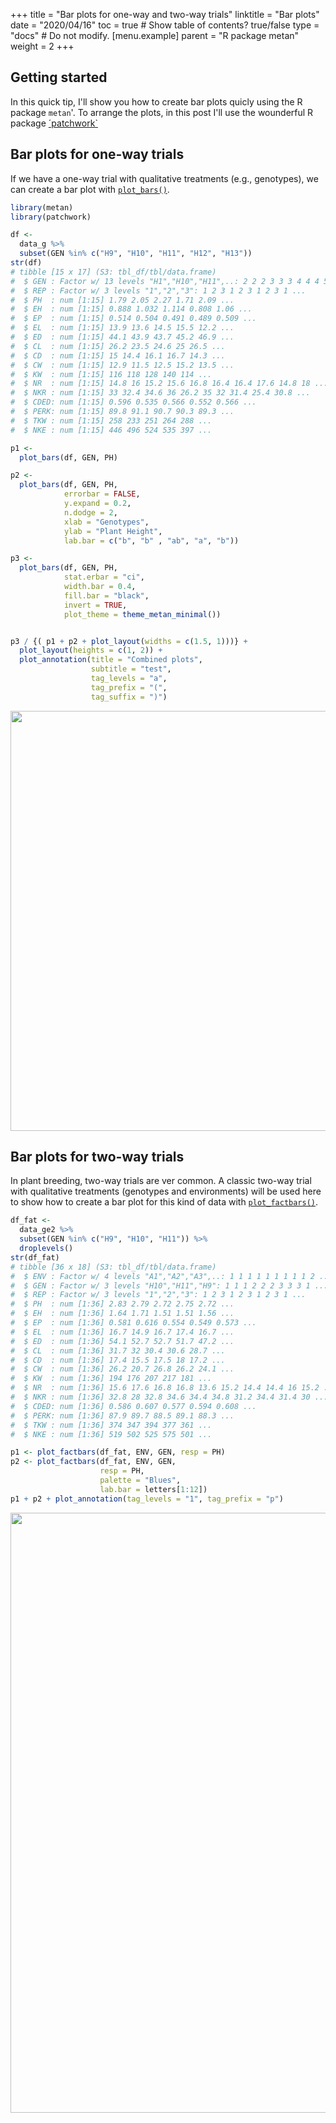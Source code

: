 +++
title = "Bar plots for one-way and two-way trials"
linktitle = "Bar plots"
date = "2020/04/16"
toc = true  # Show table of contents? true/false
type = "docs"  # Do not modify.
[menu.example]
    parent = "R package metan"
    weight = 2
+++




## Getting started

In this quick tip, I'll show you how to create bar plots quicly using the R package `metan`'. To arrange the plots, in this post I'll use the wounderful R package [´patchwork`](https://patchwork.data-imaginist.com/)

## Bar plots for one-way trials

If we have a one-way trial with qualitative treatments (e.g., genotypes), we can create a bar plot with [`plot_bars()`](https://tiagoolivoto.github.io/metan/reference/barplots.html).


```r
library(metan)
library(patchwork)

df <- 
  data_g %>% 
  subset(GEN %in% c("H9", "H10", "H11", "H12", "H13"))
str(df)
# tibble [15 x 17] (S3: tbl_df/tbl/data.frame)
#  $ GEN : Factor w/ 13 levels "H1","H10","H11",..: 2 2 2 3 3 3 4 4 4 5 ...
#  $ REP : Factor w/ 3 levels "1","2","3": 1 2 3 1 2 3 1 2 3 1 ...
#  $ PH  : num [1:15] 1.79 2.05 2.27 1.71 2.09 ...
#  $ EH  : num [1:15] 0.888 1.032 1.114 0.808 1.06 ...
#  $ EP  : num [1:15] 0.514 0.504 0.491 0.489 0.509 ...
#  $ EL  : num [1:15] 13.9 13.6 14.5 15.5 12.2 ...
#  $ ED  : num [1:15] 44.1 43.9 43.7 45.2 46.9 ...
#  $ CL  : num [1:15] 26.2 23.5 24.6 25 26.5 ...
#  $ CD  : num [1:15] 15 14.4 16.1 16.7 14.3 ...
#  $ CW  : num [1:15] 12.9 11.5 12.5 15.2 13.5 ...
#  $ KW  : num [1:15] 116 118 128 140 114 ...
#  $ NR  : num [1:15] 14.8 16 15.2 15.6 16.8 16.4 16.4 17.6 14.8 18 ...
#  $ NKR : num [1:15] 33 32.4 34.6 36 26.2 35 32 31.4 25.4 30.8 ...
#  $ CDED: num [1:15] 0.596 0.535 0.566 0.552 0.566 ...
#  $ PERK: num [1:15] 89.8 91.1 90.7 90.3 89.3 ...
#  $ TKW : num [1:15] 258 233 251 264 288 ...
#  $ NKE : num [1:15] 446 496 524 535 397 ...

p1 <- 
  plot_bars(df, GEN, PH)

p2 <- 
  plot_bars(df, GEN, PH,
            errorbar = FALSE,
            y.expand = 0.2,
            n.dodge = 2,
            xlab = "Genotypes",
            ylab = "Plant Height",
            lab.bar = c("b", "b" , "ab", "a", "b"))

p3 <- 
  plot_bars(df, GEN, PH,
            stat.erbar = "ci",
            width.bar = 0.4,
            fill.bar = "black",
            invert = TRUE,
            plot_theme = theme_metan_minimal())


p3 / {( p1 + p2 + plot_layout(widths = c(1.5, 1)))} +
  plot_layout(heights = c(1, 2)) +
  plot_annotation(title = "Combined plots",
                  subtitle = "test",
                  tag_levels = "a",
                  tag_prefix = "(",
                  tag_suffix = ")")
```

<img src="/tutorials/metan/plots_files/figure-html/unnamed-chunk-1-1.png" width="672" style="display: block; margin: auto;" />


## Bar plots for two-way trials

In plant breeding, two-way trials are ver common. A classic two-way trial with qualitative treatments (genotypes and environments) will be used here to show how to create a bar plot for this kind of data with [`plot_factbars()`](https://tiagoolivoto.github.io/metan/reference/barplots.html).


```r
df_fat <- 
  data_ge2 %>% 
  subset(GEN %in% c("H9", "H10", "H11")) %>% 
  droplevels()
str(df_fat)
# tibble [36 x 18] (S3: tbl_df/tbl/data.frame)
#  $ ENV : Factor w/ 4 levels "A1","A2","A3",..: 1 1 1 1 1 1 1 1 1 2 ...
#  $ GEN : Factor w/ 3 levels "H10","H11","H9": 1 1 1 2 2 2 3 3 3 1 ...
#  $ REP : Factor w/ 3 levels "1","2","3": 1 2 3 1 2 3 1 2 3 1 ...
#  $ PH  : num [1:36] 2.83 2.79 2.72 2.75 2.72 ...
#  $ EH  : num [1:36] 1.64 1.71 1.51 1.51 1.56 ...
#  $ EP  : num [1:36] 0.581 0.616 0.554 0.549 0.573 ...
#  $ EL  : num [1:36] 16.7 14.9 16.7 17.4 16.7 ...
#  $ ED  : num [1:36] 54.1 52.7 52.7 51.7 47.2 ...
#  $ CL  : num [1:36] 31.7 32 30.4 30.6 28.7 ...
#  $ CD  : num [1:36] 17.4 15.5 17.5 18 17.2 ...
#  $ CW  : num [1:36] 26.2 20.7 26.8 26.2 24.1 ...
#  $ KW  : num [1:36] 194 176 207 217 181 ...
#  $ NR  : num [1:36] 15.6 17.6 16.8 16.8 13.6 15.2 14.4 14.4 16 15.2 ...
#  $ NKR : num [1:36] 32.8 28 32.8 34.6 34.4 34.8 31.2 34.4 31.4 30 ...
#  $ CDED: num [1:36] 0.586 0.607 0.577 0.594 0.608 ...
#  $ PERK: num [1:36] 87.9 89.7 88.5 89.1 88.3 ...
#  $ TKW : num [1:36] 374 347 394 377 361 ...
#  $ NKE : num [1:36] 519 502 525 575 501 ...

p1 <- plot_factbars(df_fat, ENV, GEN, resp = PH)
p2 <- plot_factbars(df_fat, ENV, GEN,
                    resp = PH,
                    palette = "Blues",
                    lab.bar = letters[1:12])
p1 + p2 + plot_annotation(tag_levels = "1", tag_prefix = "p")
```

<img src="/tutorials/metan/plots_files/figure-html/unnamed-chunk-2-1.png" width="960" style="display: block; margin: auto;" />

